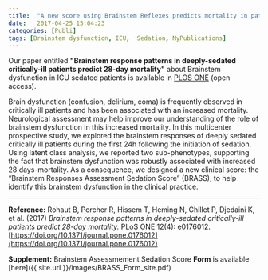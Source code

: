 ```yaml
---
title:  "A new score using Brainstem Reflexes predicts mortality in patients receiving a deep sedation in ICU"
date:   2017-04-25 15:04:23
categories: [Publi]
tags: [Brainstem dysfunction, ICU,  Sedation, MyPublications]
---
```


Our paper entitled **"Brainstem response patterns in deeply-sedated critically-ill patients predict 28-day mortality"** about Brainstem dysfunction in ICU sedated patients is available in [PLOS ONE](https://doi.org/10.1371/journal.pone.0176012) (open access).

Brain dysfunction (confusion, delirium, coma) is frequently observed in critically ill patients and has been associated with an increased mortality. Neurological assessment may help improve our understanding of the role of brainstem dysfunction in this increased mortality.
In this multicenter prospective study, we explored the brainstem responses of deeply sedated critically ill patients during the first 24h following the initiation of sedation. Using latent class analysis, we reported two sub-phenotypes, supporting the fact that brainstem dysfunction was robustly associated with increased 28 days-mortality. As a consequence, we designed a new clinical score: the “Brainstem Responses Assessment Sedation Score” (BRASS), to help identify this brainstem dysfunction in the clinical practice.


---

**Reference:** Rohaut B, Porcher R, Hissem T, Heming N, Chillet P, Djedaini K, et al. (2017) *Brainstem response patterns in deeply-sedated critically-ill patients predict 28-day mortality.* PLoS ONE 12(4): e0176012. [https://doi.org/10.1371/journal.pone.0176012](https://doi.org/10.1371/journal.pone.0176012)

**Supplement:** Brainstem Assessmement Sedation Score **Form** is available [here]({{ site.url }}/images/BRASS_Form_site.pdf)
